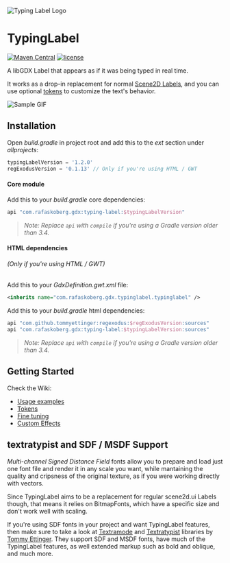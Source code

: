 ![Typing Label Logo](logo.png)

# TypingLabel

[![Maven Central](https://img.shields.io/maven-central/v/com.rafaskoberg.gdx/typing-label.svg?colorB=43BD15)](https://search.maven.org/#search%7Cga%7C1%7Ca%3A%22typing-label%22)
[![license](https://img.shields.io/github/license/rafaskb/typing-label.svg)](https://github.com/rafaskb/typing-label/blob/master/LICENSE)

A libGDX Label that appears as if it was being typed in real time.

It works as a drop-in replacement for normal [Scene2D Labels](https://libgdx.com/wiki/graphics/2d/scene2d/scene2d-ui#label), and you can use optional [tokens](https://github.com/rafaskb/typing-label/wiki/Tokens) to customize the text's behavior.

![Sample GIF](media/sample.gif)


## Installation

Open _build.gradle_ in project root and add this to the _ext_ section under _allprojects_:

```groovy
typingLabelVersion = '1.2.0'
regExodusVersion = '0.1.13' // Only if you're using HTML / GWT
```

#### Core module

Add this to your _build.gradle_ core dependencies:
```groovy
api "com.rafaskoberg.gdx:typing-label:$typingLabelVersion"
```

> _Note: Replace `api` with `compile` if you're using a Gradle version older than 3.4._

#### HTML dependencies
###### (Only if you're using HTML / GWT)

Add this to your _GdxDefinition.gwt.xml_ file:
```xml
<inherits name="com.rafaskoberg.gdx.typinglabel.typinglabel" />
```

Add this to your _build.gradle_ html dependencies:
```groovy
api "com.github.tommyettinger:regexodus:$regExodusVersion:sources"
api "com.rafaskoberg.gdx:typing-label:$typingLabelVersion:sources"
```

> _Note: Replace `api` with `compile` if you're using a Gradle version older than 3.4._


## Getting Started

Check the Wiki:
- [Usage examples](https://github.com/rafaskb/typing-label/wiki/Examples)
- [Tokens](https://github.com/rafaskb/typing-label/wiki/Tokens)
- [Fine tuning](https://github.com/rafaskb/typing-label/wiki/Fine-Tuning)
- [Custom Effects](https://github.com/rafaskb/typing-label/wiki/Tokens#custom-effects)

## textratypist and SDF / MSDF Support
_Multi-channel Signed Distance Field_ fonts allow you to prepare and load just one font file and render it in any scale you want, while mantaining the quality and cripsness of the original texture, as if you were working directly with vectors.

Since TypingLabel aims to be a replacement for regular scene2d.ui Labels though, that means it relies on BitmapFonts, which have a specific size and don't work well with scaling.

If you're using SDF fonts in your project and want TypingLabel features, then make sure to take a look at [Textramode](https://github.com/tommyettinger/textramode) and [Textratypist](https://github.com/tommyettinger/textramode) libraries by [Tommy Ettinger](https://github.com/tommyettinger). They support SDF and MSDF fonts, have much of the TypingLabel features, as well extended markup such as bold and oblique, and much more.
